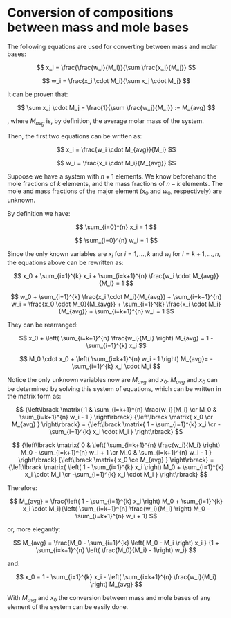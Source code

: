 # Conversion of compositions between mass and mole bases

The following equations are used for converting between mass and molar bases:

$$
x_i = \frac{\frac{w_i}{M_i}}{\sum \frac{x_j}{M_j}}
$$

$$
w_i = \frac{x_i \cdot M_i}{\sum x_j \cdot M_j}
$$

It can be proven that:

$$
\sum x_j \cdot M_j = \frac{1}{\sum \frac{w_j}{M_j}} := M_{avg}
$$

, where $M_{avg}$ is, by definition, the average molar mass of the system.

Then, the first two equations can be written as:

$$
x_i = \frac{w_i \cdot M_{avg}}{M_i}
$$

$$
w_i = \frac{x_i \cdot M_i}{M_{avg}}
$$

Suppose we have a system with $n + 1$ elements. We know beforehand the mole fractions of $k$ elements, and the mass fractions of $n-k$ elements. The mole and mass fractions of the major element ($x_0$ and $w_0$, respectively) are unknown.

By definition we have:

$$
\sum_{i=0}^{n} x_i = 1
$$

$$
\sum_{i=0}^{n} w_i = 1
$$

Since the only known variables are $x_i$ for $i = 1, \dots, k$ and $w_i$ for $i = k+1, \dots, n$,  the equations above can be rewritten as:

$$
x_0 + \sum_{i=1}^{k} x_i + \sum_{i=k+1}^{n} \frac{w_i \cdot M_{avg}}{M_i} = 1
$$

$$
w_0 + \sum_{i=1}^{k} \frac{x_i \cdot M_i}{M_{avg}} + \sum_{i=k+1}^{n} w_i = \frac{x_0 \cdot M_0}{M_{avg}} + \sum_{i=1}^{k} \frac{x_i \cdot M_i}{M_{avg}} + \sum_{i=k+1}^{n} w_i = 1
$$

They can be rearranged:

$$
x_0 + \left( \sum_{i=k+1}^{n} \frac{w_i}{M_i} \right) M_{avg} = 1 - \sum_{i=1}^{k} x_i
$$

$$
M_0 \cdot x_0 + \left( \sum_{i=k+1}^{n} w_i - 1 \right) M_{avg}= -\sum_{i=1}^{k} x_i \cdot M_i
$$

Notice the only unknown variables now are $M_{avg}$ and $x_0$. $M_{avg}$ and $x_0$ can be determined by solving this system of equations, which can be written in the matrix form as:

$$
{\left\lbrack 
\matrix{
    1 & \sum_{i=k+1}^{n} \frac{w_i}{M_i} \cr
    M_0 & \sum_{i=k+1}^{n} w_i - 1
}
\right\rbrack}
{\left\lbrack 
\matrix{
    x_0 \cr
    M_{avg}
}
\right\rbrack} =
{\left\lbrack 
\matrix{
    1 - \sum_{i=1}^{k} x_i \cr
    -\sum_{i=1}^{k} x_i \cdot M_i
}
\right\rbrack}
$$

$$
{\left\lbrack 
\matrix{
    0 & \left( \sum_{i=k+1}^{n} \frac{w_i}{M_i} \right) M_0 - \sum_{i=k+1}^{n} w_i + 1 \cr
    M_0 & \sum_{i=k+1}^{n} w_i - 1
}
\right\rbrack}
{\left\lbrack 
\matrix{
    x_0 \ce
    M_{avg}
}
\right\rbrack} =
{\left\lbrack 
\matrix{
    \left( 1 - \sum_{i=1}^{k} x_i \right) M_0 + \sum_{i=1}^{k} x_i \cdot M_i \cr
    -\sum_{i=1}^{k} x_i \cdot M_i
}
\right\rbrack}
$$

Therefore:

$$
M_{avg} = \frac{\left( 1 - \sum_{i=1}^{k} x_i \right) M_0 + \sum_{i=1}^{k} x_i \cdot M_i}{\left( \sum_{i=k+1}^{n} \frac{w_i}{M_i} \right) M_0 - \sum_{i=k+1}^{n} w_i + 1}
$$

or, more elegantly:

$$
M_{avg} = \frac{M_0 - \sum_{i=1}^{k} \left( M_0 - M_i \right) x_i }
{1 + \sum_{i=k+1}^{n} \left( \frac{M_0}{M_i} - 1\right) w_i}
$$

and:

$$
x_0 = 1 - \sum_{i=1}^{k} x_i - \left( \sum_{i=k+1}^{n} \frac{w_i}{M_i} \right) M_{avg}
$$

With $M_{avg}$ and $x_0$ the conversion between mass and mole bases of any element of the system can be easily done.